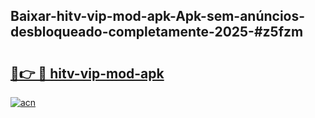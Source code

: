 ## Baixar-hitv-vip-mod-apk-Apk-sem-anúncios-desbloqueado-completamente-2025-#z5fzm

# <h2><a href="https://ainizakaria.my?title=hitv-vip-mod-apk&ref=20M">🔗👉 🔴 hitv-vip-mod-apk</a></h2>

[![acn](https://github.com/user-attachments/assets/0f9c940e-d8b0-45ae-aac7-cd30a18b3e1c)](https://ainizakaria.my?title=hitv-vip-mod-apk&ref=20M)

